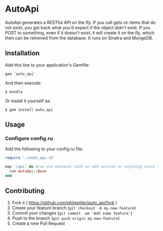 # AutoApi

AutoApi generates a RESTful API on the fly.  If you call gets on items that do not exist, you get back what you'd expect if the object didn't exist.  If you POST to something, even if it doesn't exist, it will create it on the fly, which then can be retreived from the database.  It runs on Sinatra and MongoDB.

## Installation

Add this line to your application's Gemfile:

    gem 'auto_api'

And then execute:

    $ bundle

Or install it yourself as:

    $ gem install auto_api

## Usage

### Configure config.ru

Add the following to your config.ru file:

```ruby
require './auto_api.rb'

map '/api' do #can use whatever path or add version or anything since this is modular
  run AutoApi::Base
end
```

## Contributing

1. Fork it ( https://github.com/philspitler/auto_api/fork )
2. Create your feature branch (`git checkout -b my-new-feature`)
3. Commit your changes (`git commit -am 'Add some feature'`)
4. Push to the branch (`git push origin my-new-feature`)
5. Create a new Pull Request
